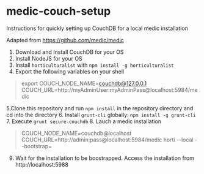# medic-couch-setup
Instructions for quickly setting up CouchDB for a local medic installation

Adapted from https://github.com/medic/medic

1. Download and Install CouchDB for your OS
2. Install NodeJS for your OS
3. Install `horticulturalist` with `npm install -g horticulturalist`
4. Export the following variables on your shell

>export COUCH_NODE_NAME=couchdb@127.0.0.1 COUCH_URL=http://myAdminUser:myAdminPass@localhost:5984/medic

5.Clone this repository and run `npm install` in the repository directory and cd into the directory
6. Install `grunt-cli` globally: `npm install -g grunt-cli`
7. Execute `grunt secure-couchdb`
8. Lauch a medic installation
> COUCH_NODE_NAME=couchdb@localhost COUCH_URL=http://admin:pass@localhost:5984/medic horti --local --bootstrap=<medic-version>
9. Wait for the installation to be boostrapped. Access the installation from http://localhost:5988
